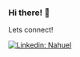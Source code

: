 ### Hi there! 👋


Lets connect!

[![Linkedin: Nahuel](https://img.shields.io/badge/NahuelGhastin-blue?style=flat-square&logo=Linkedin&logoColor=white&link=https://www.linkedin.com/in/nahuel-ghastin/)](https://www.linkedin.com/in/nahuel-ghastin/) 



<!--
// Currently working on a ✨top secret project✨
.
**ItsLhun/ItsLhun** is a ✨ _special_ ✨ repository because its `README.md` (this file) appears on your GitHub profile.

Here are some ideas to get you started:
 
- 🔭 I’m currently working on ..
- 🌱 I’m currently learning ....
- 👯 I’m looking to collaborate on ...
- 🤔 I’m looking for help with ...
- 💬 Ask me about ....
- 📫 How to reach me: ....
- 😄 Pronouns: ...
- ⚡ Fun fact: ..
-->
